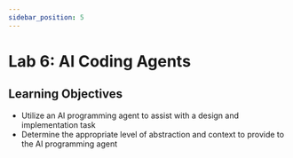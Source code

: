 ```yaml
---
sidebar_position: 5
---
```


# Lab 6: AI Coding Agents

## Learning Objectives

- Utilize an AI programming agent to assist with a design and implementation task
- Determine the appropriate level of abstraction and context to provide to the AI programming agent